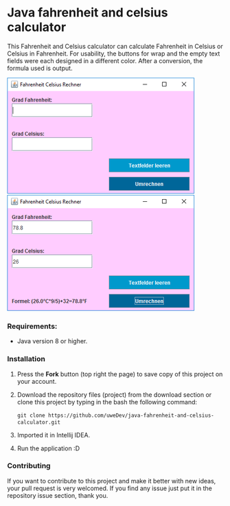 # Java fahrenheit and celsius calculator

This Fahrenheit and Celsius calculator can calculate Fahrenheit in Celsius or Celsius in Fahrenheit. For usability, the buttons for wrap and the empty text fields were each designed in a different color. After a conversion, the formula used is output.

<img src="https://raw.githubusercontent.com/uweDev/java-fahrenheit-and-celsius-calculator/master/calculatorScreenshot.png"> 
<img src="https://raw.githubusercontent.com/uweDev/java-fahrenheit-and-celsius-calculator/master/calculatorScreenshot1.png">

### Requirements:
* Java version 8 or higher.

### Installation
1. Press the **Fork** button (top right the page) to save copy of this project on your account.

2. Download the repository files (project) from the download section or clone this project by typing in the bash the following command:

       git clone https://github.com/uweDev/java-fahrenheit-and-celsius-calculator.git
3. Imported it in Intellij IDEA.
4. Run the application :D

### Contributing
If you want to contribute to this project and make it better with new ideas, your pull request is very welcomed.
If you find any issue just put it in the repository issue section, thank you.
